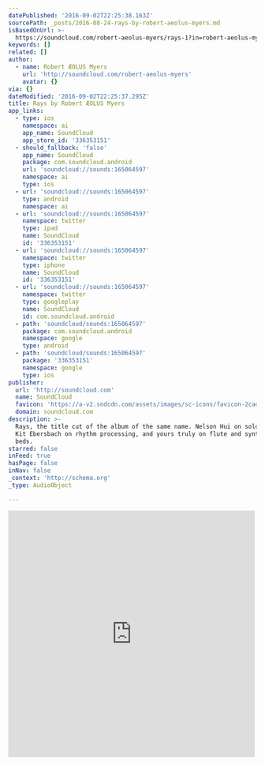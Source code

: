 ```yaml
---
datePublished: '2016-09-02T22:25:38.163Z'
sourcePath: _posts/2016-08-24-rays-by-robert-aeolus-myers.md
isBasedOnUrl: >-
  https://soundcloud.com/robert-aeolus-myers/rays-1?in=robert-aeolus-myers/sets/rays-remastered
keywords: []
related: []
author:
  - name: Robert ÆOLUS Myers
    url: 'http://soundcloud.com/robert-aeolus-myers'
    avatar: {}
via: {}
dateModified: '2016-09-02T22:25:37.295Z'
title: Rays by Robert ÆOLUS Myers
app_links:
  - type: ios
    namespace: ai
    app_name: SoundCloud
    app_store_id: '336353151'
  - should_fallback: 'false'
    app_name: SoundCloud
    package: com.soundcloud.android
    url: 'soundcloud://sounds:165064597'
    namespace: ai
    type: ios
  - url: 'soundcloud://sounds:165064597'
    type: android
    namespace: ai
  - url: 'soundcloud://sounds:165064597'
    namespace: twitter
    type: ipad
    name: SoundCloud
    id: '336353151'
  - url: 'soundcloud://sounds:165064597'
    namespace: twitter
    type: iphone
    name: SoundCloud
    id: '336353151'
  - url: 'soundcloud://sounds:165064597'
    namespace: twitter
    type: googleplay
    name: SoundCloud
    id: com.soundcloud.android
  - path: 'soundcloud/sounds:165064597'
    package: com.soundcloud.android
    namespace: google
    type: android
  - path: 'soundcloud/sounds:165064597'
    package: '336353151'
    namespace: google
    type: ios
publisher:
  url: 'http://soundcloud.com'
  name: SoundCloud
  favicon: 'https://a-v2.sndcdn.com/assets/images/sc-icons/favicon-2cadd14b.ico'
  domain: soundcloud.com
description: >-
  Rays, the title cut of the album of the same name. Nelson Hui on solo keys,
  Kit Ebersbach on rhythm processing, and yours truly on flute and synthesizer
  beds.
starred: false
inFeed: true
hasPage: false
inNav: false
_context: 'http://schema.org'
_type: AudioObject

---
```

<iframe src="https://cdn.embedly.com/widgets/media.html?src=https%3A%2F%2Fw.soundcloud.com%2Fplayer%2F%3Fvisual%3Dtrue%26url%3Dhttp%253A%252F%252Fapi.soundcloud.com%252Ftracks%252F165064597%26show_artwork%3Dtrue%26in%3Drobert-aeolus-myers%252Fsets%252Frays-remastered&amp;url=https%3A%2F%2Fsoundcloud.com%2Frobert-aeolus-myers%2Frays-1%3Fin%3Drobert-aeolus-myers%2Fsets%2Frays-remastered&amp;image=http%3A%2F%2Fi1.sndcdn.com%2Fartworks-000167006442-jg1sza-t500x500.jpg&amp;key=b7d04c9b404c499eba89ee7072e1c4f7&amp;type=text%2Fhtml&amp;schema=soundcloud" width="500" height="500" scrolling="no" frameborder="0" allowfullscreen="" style=""></iframe>